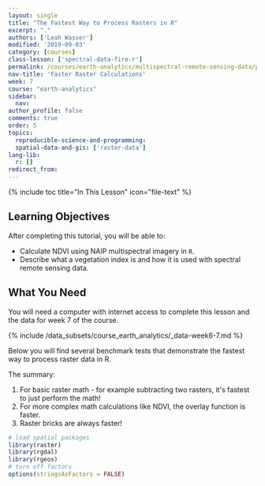 ```yaml
---
layout: single
title: "The Fastest Way to Process Rasters in R"
excerpt: "."
authors: ['Leah Wasser']
modified: '2019-09-03'
category: [courses]
class-lesson: ['spectral-data-fire-r']
permalink: /courses/earth-analytics/multispectral-remote-sensing-data/process-rasters-faster-in-R/
nav-title: 'Faster Raster Calculations'
week: 7
course: "earth-analytics"
sidebar:
  nav:
author_profile: false
comments: true
order: 5
topics:
  reproducible-science-and-programming:
  spatial-data-and-gis: ['raster-data']
lang-lib:
  r: []
redirect_from:
---
```


{% include toc title="In This Lesson" icon="file-text" %}



<div class='notice--success' markdown="1">

## <i class="fa fa-graduation-cap" aria-hidden="true"></i> Learning Objectives

After completing this tutorial, you will be able to:

* Calculate NDVI using NAIP multispectral imagery in `R`.
* Describe what a vegetation index is and how it is used with spectral remote sensing data.

## <i class="fa fa-check-square-o fa-2" aria-hidden="true"></i> What You Need

You will need a computer with internet access to complete this lesson and the
data for week 7 of the course.

{% include /data_subsets/course_earth_analytics/_data-week6-7.md %}

</div>

Below you will find several benchmark tests that demonstrate the fastest way
to process raster data in R.

The summary:

1. For basic raster math - for example subtracting two rasters, it's fastest to
just perform the math!
2. For more complex math calculations like NDVI, the overlay function is faster.
3. Raster bricks are always faster!


```r
# load spatial packages
library(raster)
library(rgdal)
library(rgeos)
# turn off factors
options(stringsAsFactors = FALSE)
```














